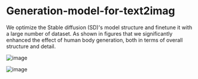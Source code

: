 # Generation-model-for-text2imag


We optimize the Stable diffusion (SD)'s model structure and finetune it with a large number of dataset.
As shown in figures that we significantly enhanced the effect of human body generation, both in terms of overall structure and detail.

![image](https://github.com/wenyihan4396/Generation-model-for-text2imag/blob/main/before.png)


![image](https://github.com/wenyihan4396/Generation-model-for-text2imag/blob/main/after.png)


